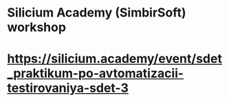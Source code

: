 # Silicium Academy (SimbirSoft) workshop
# https://silicium.academy/event/sdet_praktikum-po-avtomatizacii-testirovaniya-sdet-3